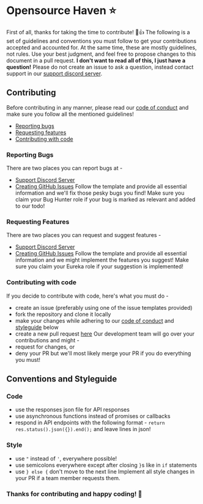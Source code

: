 # Opensource Haven ⭐
First of all, thanks for taking the time to contribute! 🎉👍
The following is a set of guidelines and conventions you must follow to get your contributions
accepted and accounted for. At the same time, these are mostly guidelines, not rules. Use your
best judgment, and feel free to propose changes to this document in a pull request.
**I don't want to read all of this, I just have a question!**
Please do not create an issue to ask a question, instead contact support in our
[support discord server](https://discord.haven.bio/). 
## Contributing
Before contributing in any manner, please read our
[code of conduct](https://github.com/teamcodebyte/haven-backend/blob/main/CODE_OF_CONDUCT.md) and
make sure you follow all the mentioned guidelines!
* [Reporting bugs](#reporting-bugs)
* [Requesting features](#requesting-features)
* [Contributing with code](#contributing-with-code)
### Reporting Bugs
There are two places you can report bugs at -
* [Support Discord Server](https://discord.haven.bio/)
* [Creating GitHub Issues](https://github.com/teamcodebyte/haven-backend/issues/new?assignees=&labels=bug&template=bug-report.md)
Follow the template and provide all essential information and we'll fix those pesky bugs you find!
Make sure you claim your Bug Hunter role if your bug is marked as relevant and added to our todo!
### Requesting Features
There are two places you can request and suggest features -
* [Support Discord Server](https://discord.haven.bio/)
* [Creating GitHub Issues](https://github.com/teamcodebyte/haven-backend/issues/new?assignees=&labels=suggestion&template=feature-request.md)
Follow the template and provide all essential information and we might implement the features you suggest!
Make sure you claim your Eureka role if your suggestion is implemented!
### Contributing with code
If you decide to contribute with code, here's what you must do -
* create an issue (preferably using one of the issue templates provided)
* fork the repository and clone it locally
* make your changes while adhering to our [code of conduct](https://github.com/teamcodebyte/haven-backend/blob/main/CODE_OF_CONDUCT.md)
and [styleguide](#conventions-and-styleguide) below
* create a new pull request [here](https://github.com/teamcodebyte/haven-backend/compare)
Our development team will go over your contributions and might -
* request for changes, or
* deny your PR
but we'll most likely merge your PR if you do everything you must!
## Conventions and Styleguide
### Code
* use the responses json file for API responses
* use asynchronous functions instead of promises or callbacks
* respond in API endpoints with the following format - ``return res.status().json({}).end();`` and leave lines in json!
### Style
* use ``"`` instead of ``'``, everywhere possible!
* use semicolons everywhere except after closing ``}``s like in ``if`` statements
* use ``} else {`` don't move to the next line
Implement all style changes in your PR if a team member requests them.
### Thanks for contributing and happy coding! 🎉
